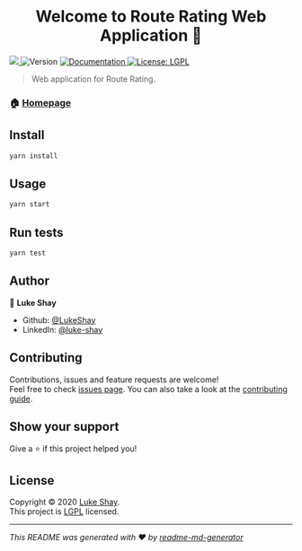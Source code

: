 <h1 align="center">Welcome to Route Rating Web Application 👋</h1>
<p>
  <a href='https://jenkins.ops.lukeshay.com/job/Deploy/job/web-app-deploy/'>
    <img src='https://jenkins.ops.lukeshay.com/buildStatus/icon?job=Deploy%2Fweb-app-deploy'>
  </a>
  <img alt="Version" src="https://img.shields.io/badge/version-1.1.1-blue.svg?cacheSeconds=2592000" />
  <a href="https://github.com/LukeShay/route-rating.wiki.git" target="_blank">
    <img alt="Documentation" src="https://img.shields.io/badge/documentation-yes-brightgreen.svg" />
  </a>
  <a href="https://github.com/LukeShay/route-rating-web-app/blob/master/LICENSE" target="_blank">
    <img alt="License: LGPL" src="https://img.shields.io/badge/License-LGPL-yellow.svg" />
  </a>
</p>

> Web application for Route Rating.

### 🏠 [Homepage](https://route-rating-web-app.now.sh)

## Install

```sh
yarn install
```

## Usage

```sh
yarn start
```

## Run tests

```sh
yarn test
```

## Author

👤 **Luke Shay**

- Github: [@LukeShay](https://github.com/LukeShay)
- LinkedIn: [@luke-shay](https://linkedin.com/in/luke-shay)

## Contributing

Contributions, issues and feature requests are welcome!<br />Feel free to check [issues page](https://github.com/LukeShay/route-rating-web-app/issues). You can also take a look at the [contributing guide](https://github.com/LukeShay/route-rating/wiki/Contribution).

## Show your support

Give a ⭐️ if this project helped you!

## License

Copyright © 2020 [Luke Shay](https://github.com/LukeShay).<br />
This project is [LGPL](https://github.com/LukeShay/route-rating-web-app/blob/master/LICENSE) licensed.

---

_This README was generated with ❤️ by [readme-md-generator](https://github.com/kefranabg/readme-md-generator)_
